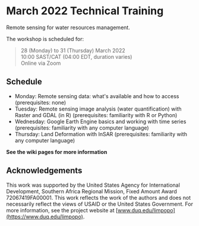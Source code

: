 # March 2022 Technical Training  
Remote sensing for water resources management.  

The workshop is scheduled for:  
> 28 (Monday) to 31 (Thursday) March 2022  
> 10:00 SAST/CAT (04:00 EDT, duration varies)  
> Online via Zoom  

## Schedule  
- Monday: Remote sensing data: what's available and how to access (prerequisites: none)  
- Tuesday: Remote sensing image analysis (water quantification) with Raster and GDAL (in R) (prerequisites: familiarity with R or Python)  
- Wednesday: Google Earth Engine basics and working with time series (prerequisites: familiarity with any computer language)  
- Thursday: Land Deformation with InSAR (prerequisites: familiarity with any computer language)  

**See the wiki pages for more information**  

## Acknowledgements  
This work was supported by the United States Agency for International Development, Southern Africa Regional Mission, Fixed Amount Award 72067419FA00001. This work reflects the work of the authors and does not necessarily reflect the views of USAID or the United States Government.  For more information, see the project website at [www.duq.edu/limpopo](https://www.duq.edu/limpopo).  
